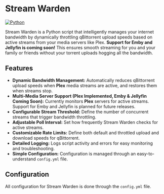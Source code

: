# Stream Warden

[![Python](https://img.shields.io/badge/python-3.7+-blue.svg)](https://www.python.org)

Stream Warden is a Python script that intelligently manages your internet bandwidth by dynamically throttling qBittorrent upload speeds based on active streams from your media servers like Plex.  **Support for Emby and Jellyfin is coming soon!** This ensures smooth streaming for you and your family or friends without your torrent uploads hogging all the bandwidth.

## Features

*   **Dynamic Bandwidth Management:** Automatically reduces qBittorrent upload speeds when **Plex** media streams are active, and restores them when streams stop.
*   **Multi-Media Server Support (Plex Implemented, Emby & Jellyfin Coming Soon):** Currently monitors **Plex** servers for active streams. Support for Emby and Jellyfin is planned for future releases.
*   **Configurable Stream Threshold:**  Define the number of concurrent streams that trigger bandwidth throttling.
*   **Adjustable Poll Interval:** Set how frequently Stream Warden checks for active streams.
*   **Customizable Rate Limits:** Define both default and throttled upload and download speeds for qBittorrent.
*   **Detailed Logging:** Logs script activity and errors for easy monitoring and troubleshooting.
*   **Simple Configuration:**  Configuration is managed through an easy-to-understand `config.yml` file.

## Configuration

All configuration for Stream Warden is done through the `config.yml` file.
